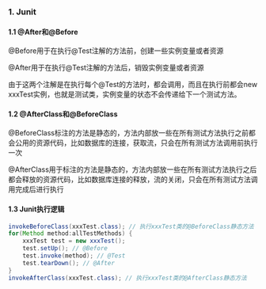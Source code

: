 ### 1. Junit

#### 1.1 @After和@Before

@Before用于在执行@Test注解的方法前，创建一些实例变量或者资源

@After用于在执行@Test注解的方法后，销毁实例变量或者资源

由于这两个注解是在执行每个@Test的方法时，都会调用，而且在执行前都会new xxxTest实例，也就是测试类，实例变量的状态不会传递给下一个测试方法。

#### 1.2 @AfterClass和@BeforeClass

@BeforeClass标注的方法是静态的，方法内部放一些在所有测试方法执行之前都会公用的资源代码，比如数据库的连接，获取流，只会在所有测试方法调用前执行一次

@AfterClass用于标注的方法是静态的，方法内部放一些在所有测试方法执行之后都会释放的资源代码，比如数据库连接的释放，流的关闭，只会在所有测试方法调用完成后进行执行

#### 1.3 Junit执行逻辑

```java
invokeBeforeClass(xxxTest.class); // 执行xxxTest类的@BeforeClass静态方法
for(Method method:allTestMethods) {
    xxxTest test = new xxxTest();
    test.setUp(); // @Before
    test.invoke(method); // @Test
    test.tearDown(); // @After
}
invokeAfterClass(xxxTest.class); // 执行xxxTest类的@AfterClass静态方法
```

